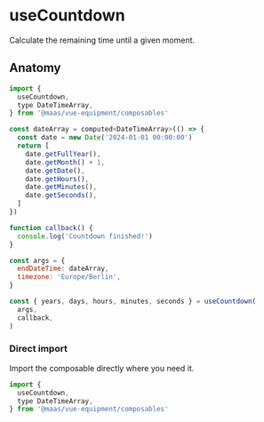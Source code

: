 # useCountdown

Calculate the remaining time until a given moment.

<component-preview src="./demo/DefaultDemo.vue" />

<!--@include: @/apps/docs/src/content/snippets/overview.md-->

## Anatomy

```js
import {
  useCountdown,
  type DateTimeArray,
} from '@maas/vue-equipment/composables'

const dateArray = computed<DateTimeArray>(() => {
  const date = new Date('2024-01-01 00:00:00')
  return [
    date.getFullYear(),
    date.getMonth() + 1,
    date.getDate(),
    date.getHours(),
    date.getMinutes(),
    date.getSeconds(),
  ]
})

function callback() {
  console.log('Countdown finished!')
}

const args = {
  endDateTime: dateArray,
  timezone: 'Europe/Berlin',
}

const { years, days, hours, minutes, seconds } = useCountdown(
  args,
  callback,
)
```

<!--@include: @/apps/docs/src/content/snippets/installation.md-->

### Direct import

Import the composable directly where you need it.

```js
import {
  useCountdown,
  type DateTimeArray,
} from '@maas/vue-equipment/composables'
```
